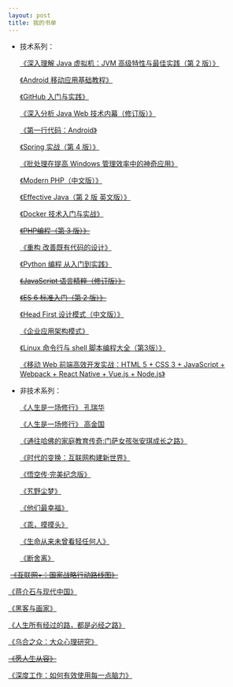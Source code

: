 ```yaml
---
layout: post
title: 我的书单
---
```


* 技术系列：

  [《深入理解 Java 虚拟机：JVM 高级特性与最佳实践（第 2 版）》](//product.dangdang.com/23259731.html)

  [《Android 移动应用基础教程》](//www.amazon.cn/gp/product/B00UTARDU6)

  [《GitHub 入门与实践》](//www.amazon.cn/gp/product/B011LPUB4M)

  [《深入分析 Java Web 技术内幕（修订版）》](//www.amazon.cn/gp/product/B00MHJJRTC)

  [《第一行代码：Android》](//www.amazon.cn/gp/product/B00LVHTI9U)

  [《Spring 实战（第 4 版）》](//www.amazon.cn/gp/product/B01DN3VR6G)

  [《批处理在提高 Windows 管理效率中的神奇应用》](//item.taobao.com/item.htm?id=17398617036)

  [《Modern PHP（中文版）》](//detail.tmall.com/item.htm?id=524025707058)

  [《Effective Java（第 2 版 英文版）》](//detail.tmall.com/item.htm?id=531548271102)

  [《Docker 技术入门与实战》](//detail.tmall.com/item.htm?id=43126933308)

  ~~[《PHP编程（第 3 版）》](//detail.tmall.com/item.htm?id=44372460589)~~

  [《重构 改善既有代码的设计》](//detail.tmall.com/item.htm?id=521242106575)

  [《Python 编程 从入门到实践》](//detail.tmall.com/item.htm?id=535882394166)

  ~~[《JavaScript 语言精粹（修订版）》](//item.jd.com/11090963.html "大部分翻译得比较晦涩")~~

  ~~[《ES 6 标准入门（第 2 版）》](//detail.tmall.com/item.htm?id=537467303650)~~

  [《Head First 设计模式（中文版）》](https://detail.tmall.com/item.htm?id=530869856349)

  [《企业应用架构模式》](https://item.jd.com/10060232.html)

  [《Linux 命令行与 shell 脚本编程大全（第3版）》](https://item.jd.com/12010266.html)

  [《移动 Web 前端高效开发实战：HTML 5 + CSS 3 + JavaScript + Webpack + React Native + Vue.js + Node.js》](https://item.taobao.com/item.htm?id=557454060051)

* 非技术系列：

  [《人生是一场修行》 孔瑞华](//product.dangdang.com/22703500.html)

  [《人生是一场修行》 高金国](//product.dangdang.com/22627181.html)

  [《通往哈佛的家庭教育传奇:门萨女孩张安琪成长之路》](//product.dangdang.com/23526577.html)

  [《时代的变换：互联网构建新世界》](//product.dangdang.com/23625295.html)

  [《悟空传·完美纪念版》](//product.dangdang.com/21096162.html)

  [《艽野尘梦》](//product.dangdang.com/22549102.html)

  [《他们最幸福》](//product.dangdang.com/23317693.html)

  [《乖，摸摸头》](//product.dangdang.com/23565712.html)

  [《生命从来未曾看轻任何人》](//product.dangdang.com/23646356.html)

  [《断舍离》](//product.dangdang.com/23271503.html)

  ~~[《互联网+：国家战略行动路线图》](//item.taobao.com/item.htm?id=45287599742)~~

  [《蒋介石与现代中国》](//item.taobao.com/item.htm?id=45332728067)

  [《黑客与画家》](//detail.tmall.com/item.htm?id=10318726738)

  [《人生所有经过的路，都是必经之路》](//product.dangdang.com/24104242.html)

  [《乌合之众：大众心理研究》](//product.dangdang.com/8851357.html)

  ~~[《愿人生从容》](//product.dangdang.com/24049917.html "风格不喜欢")~~

  [《深度工作：如何有效使用每一点脑力》](https://detail.tmall.com/item.htm?id=552227361826)
